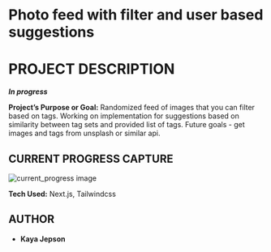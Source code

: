# Photo feed with filter and user based suggestions

# PROJECT DESCRIPTION
***In progress***

**Project’s Purpose or Goal:**
Randomized feed of images that you can filter based on tags. Working on implementation for suggestions based on similarity between tag sets and provided list of tags. Future goals - get images and tags from unsplash or similar api.


## CURRENT PROGRESS CAPTURE

![current_progress image](./public/images/app.jpg)

**Tech Used:**
Next.js, Tailwindcss

## AUTHOR

-   **Kaya Jepson**